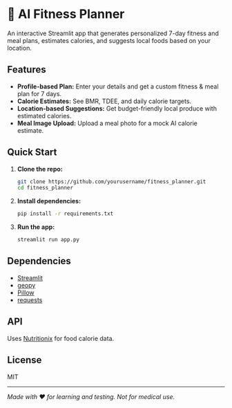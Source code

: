 # 💪 AI Fitness Planner

An interactive Streamlit app that generates personalized 7-day fitness and meal plans, estimates calories, and suggests local foods based on your location.

## Features

- **Profile-based Plan:** Enter your details and get a custom fitness & meal plan for 7 days.
- **Calorie Estimates:** See BMR, TDEE, and daily calorie targets.
- **Location-based Suggestions:** Get budget-friendly local produce with estimated calories.
- **Meal Image Upload:** Upload a meal photo for a mock AI calorie estimate.

## Quick Start

1. **Clone the repo:**
    ```sh
    git clone https://github.com/yourusername/fitness_planner.git
    cd fitness_planner
    ```

2. **Install dependencies:**
    ```sh
    pip install -r requirements.txt
    ```

3. **Run the app:**
    ```sh
    streamlit run app.py
    ```

## Dependencies

- [Streamlit](https://streamlit.io/)
- [geopy](https://geopy.readthedocs.io/)
- [Pillow](https://python-pillow.org/)
- [requests](https://docs.python-requests.org/)

## API

Uses [Nutritionix](https://www.nutritionix.com/business/api) for food calorie data.

## License

MIT

---

*Made with ❤️ for learning and testing. Not for medical use.*

